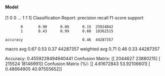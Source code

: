 #### Model
[1 0 0 ... 1 1 1]
Classification Report:
              precision    recall  f1-score   support

           0       0.90      0.08      0.15  25924842
           1       0.43      0.99      0.60  18362515

    accuracy                           0.46  44287357
   macro avg       0.67      0.53      0.37  44287357
weighted avg       0.71      0.46      0.33  44287357

Accuracy: 0.4559228494940441
Confusion Matrix:
[[ 2044627 23880215]
 [  215524 18146991]]
Confusion Matrix (%):
[[ 4.61672843 53.92106601]
 [ 0.48664905 40.97555652]]
